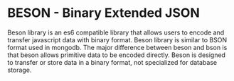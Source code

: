 # BESON - Binary Extended JSON #
Beson library is an es6 compatible library that allows users to encode and transfer javascript data with binary format. Beson library is similar to BSON format used in mongodb. The major difference between beson and bson is that beson allows primitive data to be encoded directly. Beson is designed to transfer or store data in a binary format, not specialized for database storage.
